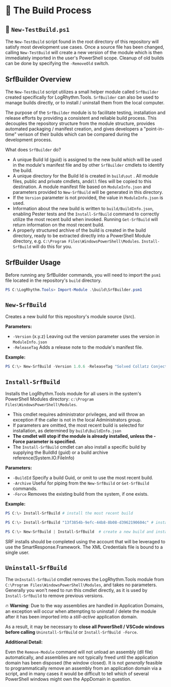 # :hammer: The Build Process

## :page_with_curl: `New-TestBuild.ps1`

The `New-TestBuild` script found in the root directory of this repository will satisfy most development use cases. Once a source file has been changed, calling `New-TestBuild` will create a new version of the module which is then immediately imported in the user's PowerShell scope.  Cleanup of old builds can be done by specifying the `-RemoveOld` switch.

## SrfBuilder Overview

The `New-TestBuild` script utilizes a small helper module called `SrfBuilder` created specifically for LogRhythm.Tools.   `SrfBuilder` can also be used to manage builds directly, or to install / uninstall them from the local computer.

The purpose of the `SrfBuilder` module is to facilitate testing, installation and release efforts by providing a consistent and reliable build process. This decouples the repository structure from the module structure, provides automated packaging / manifest creation, and gives developers a "point-in-time" verison of their builds which can be compared during the development process.

What does `SrfBuilder` do?

* A unique Build Id (guid) is assigned to the new build which will be used in the module's manifest file and by other `SrfBuilder` cmdlets to identify the build.
* A unique directory for the Build Id is created in `build\out` . All module files, public and private cmdlets, and`dll` files will be copied to this destination. A module manifest file based on `ModuleInfo.json` and parameters provided to `New-SrfBuild` will be generated in this directory.
* If the `Version` parameter is not provided, the value in `ModuleInfo.json` is used.
* Information about the new build is written to `build/BuildInfo.json`, enabling Pester tests and the `Install-SrfBuild` command to correctly utilize the most recent build when invoked. Running `Get-SrfBuild` will return information on the most recent build.
* A properly structured archive of the build is created in the build directory, ready to be extracted directly into a PowerShell Module directory, e.g. `C:\Program Files\WindowsPowerShell\Modules`.  `Install-SrfBuild` will do this for you.

## SrfBuilder Usage

Before running any SrfBuilder commands, you will need to import the `psm1` file located in the repository's `build` directory.

```PowerShell
PS C:\LogRhythm.Tools> Import-Module .\build\SrfBuilder.psm1
```

## `New-SrfBuild`

Creates a new build for this repository's module source (/src).

**Parameters:**

* `-Version` (x.y.z) Leaving out the version parameter uses the version in `ModuleInfo.json`
* `-ReleaseTag` Adds a release note to the module's manifest file.

**Example:**

```PowerShell
PS C:\> New-SrfBuild -Version 1.0.6 -ReleaseTag "Solved Collatz Conjecture"
```

## `Install-SrfBuild`

Installs the LogRhythm.Tools module for all users in the system's PowerShell Modules directory: `c:\Program Files\WindowsPowerShell\Modules`.

* This cmdlet requires administrator privileges, and will throw an exception if the caller is not in the local Administrators group.
* If parameters are omitted, the most recent build is selected for installation, as determined by `build\BuildInfo.json`
* **The cmdlet will stop if the module is already installed, unless the -Force parameter is specified.**
* The `Install-SrfBuild` cmdlet can also install a specific build by supplying the BuildId (guid) or a build archive reference(System.IO.FileInfo)

**Parameters:**

* `-BuildId` Specify a build Guid, or omit to use the most recent build.
* `-Archive` Useful for piping from the `New-SrfBuild` or `Get-SrfBuild` commands.
* `-Force` Removes the existing build from the system, if one exists.

**Example:**

```PowerShell
PS C:\> Install-SrfBuild # install the most recent build

PS C:\> Install-SrfBuild "13f3854b-9efc-44b8-8b08-d3962190604c" # install a specific build ID

PS C:\> New-SrfBuild | Install-SrfBuild  # create a new build and install it
```

SRF installs should be completed using the account that will be leveraged to use the SmartResponse.Framework.  The XML Credentials file is bound to a single user.

## `Uninstall-SrfBuild`

The `UnInstall-SrfBuild` cmdlet removes the LogRhythm.Tools module from `C:\Program Files\WindowsPowerShell\Modules`, and takes no parameters.
Generally you won't need to run this cmdlet directly, as it is used by `Install-SrfBuild` to remove previous versions.

:fire: **Warning**: Due to the way assemblies are handled in Application Domains, an exception will occur when attempting to uninstall / delete the module after it has been imported into a *still-active* application domain.

As a result, it may be necessary to **close all PowerShell / VSCode windows before calling** `Uninstall-SrfBuild` or `Install-SrfBuild -Force`.

**Additional Detail:**

Even the `Remove-Module` command will not unload an assembly (dll file) automatically, and assemblies are not typically freed until the application domain has been disposed (the window closed). It is not *generally* feasible to programmatically remove an assembly from an application domain via a script, and in many cases it would be difficult to tell which of several PowerShell windows might own the AppDomain in question.
